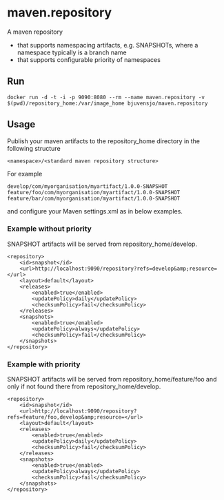 # maven.repository

A maven repository

* that supports namespacing artifacts, e.g. SNAPSHOTs, where a namespace typically is a branch name
* that supports configurable priority of namespaces

## Run ##

    docker run -d -t -i -p 9090:8080 --rm --name maven.repository -v $(pwd)/repository_home:/var/image_home bjuvensjo/maven.repository

## Usage ##

Publish your maven artifacts to the repository_home directory in the following structure

    <namespace>/<standard maven repository structure>
    
For example

    develop/com/myorganisation/myartifact/1.0.0-SNAPSHOT
    feature/foo/com/myorganisation/myartifact/1.0.0-SNAPSHOT
    feature/bar/com/myorganisation/myartifact/1.0.0-SNAPSHOT
    
and configure your Maven settings.xml as in below examples.

### Example without priority ###

SNAPSHOT artifacts will be served from repository_home/develop.

    <repository>
        <id>snapshot</id>
        <url>http://localhost:9090/repository?refs=develop&amp;resource=</url>
        <layout>default</layout>
        <releases>
            <enabled>true</enabled>
            <updatePolicy>daily</updatePolicy>
            <checksumPolicy>fail</checksumPolicy>
        </releases>
        <snapshots>
            <enabled>true</enabled>
            <updatePolicy>always</updatePolicy>
            <checksumPolicy>fail</checksumPolicy>
        </snapshots>
    </repository>

### Example with priority ###

SNAPSHOT artifacts will be served from repository_home/feature/foo and only if not found there from repository_home/develop.

    <repository>
        <id>snapshot</id>
        <url>http://localhost:9090/repository?refs=feature/foo,develop&amp;resource=</url>
        <layout>default</layout>
        <releases>
            <enabled>true</enabled>
            <updatePolicy>daily</updatePolicy>
            <checksumPolicy>fail</checksumPolicy>
        </releases>
        <snapshots>
            <enabled>true</enabled>
            <updatePolicy>always</updatePolicy>
            <checksumPolicy>fail</checksumPolicy>
        </snapshots>
    </repository>
